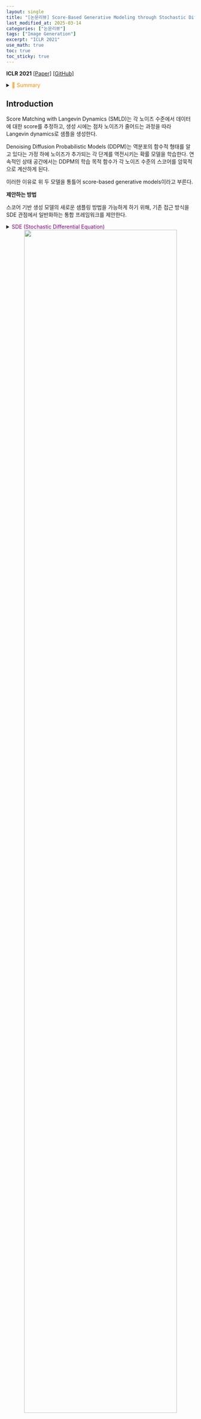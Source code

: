 ```yaml
---
layout: single
title: "[논문리뷰] Score-Based Generative Modeling through Stochastic Differential Equations"
last_modified_at: 2025-03-14
categories: ["논문리뷰"]
tags: ["Image Generation"]
excerpt: "ICLR 2021"
use_math: true
toc: true
toc_sticky: true
---
```


**ICLR 2021** 
[[Paper]](https://arxiv.org/abs/2011.13456)
[[GitHub]](https://github.com/yang-song/score_sde)

<details>
<summary><font color='#FF8C00'>📝 Summary</font></summary>
<div markdown="1">
<br>
하나의 모델을 학습해두면, 이후 생성 단계에서 원하는 샘플링 경로(길이/간격)를 선택하여 유연하고 빠르게 생성할 수 있다.

</div>
</details>

## Introduction

Score Matching with Langevin Dynamics (SMLD)는 각 노이즈 수준에서 데이터에 대한 score를 추정하고, 생성 시에는 점차 노이즈가 줄어드는 과정을 따라 Langevin dynamics로 샘플을 생성한다.

Denoising Diffusion Probabilistic Models (DDPM)는 역분포의 함수적 형태를 알고 있다는 가정 하에 노이즈가 추가되는 각 단계를 역전시키는 확률 모델을 학습한다. 연속적인 상태 공간에서는 DDPM의 학습 목적 함수가 각 노이즈 수준의 스코어를 암묵적으로 계산하게 된다.

이러한 이유로 위 두 모델을 통틀어 score-based generative models이라고 부른다.

**제안하는 방법**

스코어 기반 생성 모델의 새로운 샘플링 방법을 가능하게 하기 위해, 기존 접근 방식을 SDE 관점에서 일반화하는 통합 프레임워크를 제안한다.

<details>
<summary><font color='purple'>SDE (Stochastic Differential Equation)</font></summary>
<div markdown="1">
<br>
<center><img src='{{"/assets/images/논문리뷰/Score Diffusion-1.png" | relative_url}}' width="100%"></center>

미분방정식이란 미분을 포함하는 방정식으로, 어떤 값 $y$가 시간에 따라 어떻게 변하는지를 수식으로 표현한 것이다.

$$
\frac{dx}{dt}=f(x,t)
$$

위의 식에서 $f(x,t)$는 시간 $t$에 따른 $y$의 변화율을 의미한다.

미분방정식을 풀면 $x(t)$를 구할 수 있으며, 이는 시간 $t$에 따른 상태값을 의미한다.

변수 하나에 대해서만 미분이 일어나는 미분방정식을 ODE라고 부른다.

---

SDE는 아래와 같이 ODE에서 randomness가 추가된 형태이다.

$$
\underbrace{d\mathbf x=\mathbf f(\mathbf x,t)dt}_{\text{ODE}}+\underbrace{g(t)d\mathbf w}_{\text{Randomness}}
$$

Randomness 때문에 시간의 흐름에 따라 process가 항상 같은 것이 아니라 조금씩 달라진다.

즉, SDE를 풀면 여러 개의 확률적인 경로(Stochastic process) 중 하나의 경로가 나온다.

$f(\mathbf x,t)$, $g(t)$는 사전에 정의된 함수로 학습 파라미터가 없으며, 이 forward process는 입력 데이터와 무관하게 데이터를 무작위 노이즈로 바꾼다.

</div>
</details>

<center><img src='{{"/assets/images/논문리뷰/Score Diffusion-2.png" | relative_url}}' width="90%"></center>

## Methods

### 1. Score-based Generative Modeling with SDEs

#### Perturbing Data with SDEs

Diffusion process는 아래의 $\text{It\hat{o} SDE}$의 해로 모델링될 수 있다.

$$
d\mathbf{x}=\mathbf{f}(\mathbf{x},t)dt+g(t)d\mathbf{w}
$$

이후부터 아래의 notation을 사용한다.

- $p_t(\mathbf{x})$: $\mathbf{x}(t)$의 확률 밀도 함수
- $p_{st}(\mathbf{x}(t)\mid\mathbf{x}(s))$: $\mathbf{x}(s)$에서 $\mathbf{x}(t)$로의 transition kernel

#### Generating Samples by Reversing the SDE

Reverse-time SDE는 아래와 같이 주어진다.

$$
d\mathbf{x}=
\left[
\mathbf{f}(\mathbf{x},t)-g(t)^2\nabla_{\mathbf{x}}\log p_t(\mathbf{x})
\right]dt+g(t)d\bar{\mathbf{w}}
$$

여기서 $\bar{\mathbf{w}}$는 $T\to0$처럼 시간이 역으로 흐를 때의 standard Wiener process를, $dt$는 매우 작은 negative timestep을 의미한다.

각 $t$에서 marginal 분포의 score $\nabla_{\mathbf{x}}\log p_t(\mathbf{x})$를 모두 알고 있다면, 위의 식을 통해 reverse diffusion process를 유도할 수 있으며, $\mathbf{x}_0$ 또한 샘플링할 수 있다.

#### Estimating Scores for the SDE

확률 분포의 score는 score matching을 사용하여 학습된 score-based 모델을 통해 추정할 수 있다.

Score를 추정하기 위해 아래와 같은 손실함수를 최소하하여 학습한다.

$$
\boldsymbol{\theta}^*=\underset{\boldsymbol{\theta}}{\arg\min}~\mathbb{E}_t 
\left\{
\lambda(t)\mathbb{E}_{\mathbf{x}(0)}\mathbb{E}_{\mathbf{x}(t) \mid \mathbf{x}(0)}
\left[\lVert
\mathbf{s}_{\boldsymbol{\theta}}(\mathbf{x}(t), t)
- \nabla_{\mathbf{x}(t)} \log p_{0t}(\mathbf{x}(t) \mid \mathbf{x}(0)) 
\rVert_2^2\right]
\right\}
$$

충분한 데이터와 모델 용량이 있다면, score matching은 모든 $\mathbf{x}\_t$와 $t$에 대해서 optimal solution $\mathbf{s}\_{\boldsymbol{\theta}^*}(\mathbf{x}, t)$와 $\nabla_{\mathbf{x}(t)}\log p_t(\mathbf{x})$를 동일하게 만들어 준다.

SMLD와 DDPM에서와 같이 일반적으로 아래의 값을 선택한다.

$$
\lambda \propto \frac{1}{\mathbb{E} \left[
\left\| \nabla_{\mathbf{x}(t)} \log p_{0t}(\mathbf{x}(t) \mid \mathbf{x}(0)) \right\|_2^2
\right]}
$$

#### Examples: VE, VP SDEs and Beyond

SMLD와 같은 NCSN 모델의 계열에서 사용하는 forward SDE 형태는 아래와 같다.

$$
d\mathbf x=\sqrt{\frac{d[\sigma^2(t)]}{dt}}d\mathbf w
$$

timestep $t$가 커질수록 분산이 점점 커진다. → Variance Exploding SDE (VE-SDE)

DDPM에서 사용하는 forward SDE 형태는 아래와 같다.

$$
d\mathbf x=-\frac{1}{2}\beta(t)\mathbf xdt
+\sqrt{\beta(t)}d\mathbf w
$$

$\beta(t)$에 따라 분산이 일정하게 유지된다. → Variance Preserving SDE (VP-SDE)

### 2. Solving the Reverse SDE

Score-based 모델 $\mathbf{x}_\theta$가 학습되었다면 이를 사용해 reverse-time SDE를 구할 수 있으며, 수치적인 접근을 통해 $p_0$로부터 샘플을 생성할 수 있다.

아래는 reverse-time SDE를 구하기 위한 여러 가지 방법이다.

- General-purpose Numerical SDE Solvers

    Euler-Maruyama, stochastic Runge-Kutta와 같은 일반적인 수치적 SDE solver를 적용하여 역방향 SDE를 직접 시뮬레이션한다.
- Predictor-Corrector (PC) Sampler

    수치 해석으로 예측한 다음, Langevin dynamics와 같은 score 기반 MCMC를 사용해 분포를 보정함으로써 샘플 품질을 높인다.
- Probability Flow ODE

    Revser-time SDE와 동일한 주변 분포를 따르는 deterministic한 ODE를 정의하고, 이를 Neural ODE 방식으로 해결하여 샘플을 생성하고 likelihood 계산도 수행한다.
- 아키텍처 개선

    VE/VP/sub-VP SDE에 적합하도록 설계된 NCSN++, DDPM++ 등의 새로운 네트워크 아키텍처를 통해 샘플 품질 및 likelihood를 향상시킨다.

## Experiments

<center><img src='{{"/assets/images/논문리뷰/Score Diffusion-3.png" | relative_url}}' width="90%"></center>
